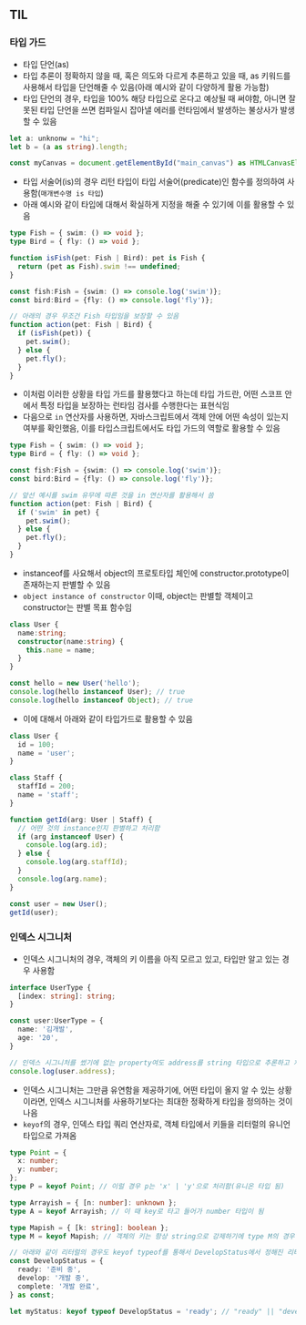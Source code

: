 ## TIL

### 타입 가드
- 타입 단언(as)
- 타입 추론이 정확하지 않을 때, 혹은 의도와 다르게 추론하고 있을 때, as 키워드를 사용해서 타입을 단언해줄 수 있음(아래 예시와 같이 다양하게 활용 가능함)
- 타입 단언의 경우, 타입을 100% 해당 타입으로 온다고 예상될 때 써야함, 아니면 잘못된 타입 단언을 쓰면 컴파일시 잡아낼 에러를 런타임에서 발생하는 불상사가 발생할 수 있음
```typescript
let a: unknonw = "hi";
let b = (a as string).length;

const myCanvas = document.getElementById("main_canvas") as HTMLCanvasElement;
```
- 타입 서술어(is)의 경우 리턴 타입이 타입 서술어(predicate)인 함수를 정의하여 사용함(`매개변수명 is 타입`)
- 아래 예시와 같이 타입에 대해서 확실하게 지정을 해줄 수 있기에 이를 활용할 수 있음
```typescript
type Fish = { swim: () => void };
type Bird = { fly: () => void };

function isFish(pet: Fish | Bird): pet is Fish {
  return (pet as Fish).swim !== undefined;
}

const fish:Fish = {swim: () => console.log('swim')};
const bird:Bird = {fly: () => console.log('fly')};

// 아래의 경우 무조건 Fish 타입임을 보장할 수 있음
function action(pet: Fish | Bird) {
  if (isFish(pet)) {
    pet.swim();
  } else {
    pet.fly();
  }
}
```
- 이처럼 이러한 상황을 타입 가드를 활용했다고 하는데 타입 가드란, 어떤 스코프 안에서 특정 타입을 보장하는 런타임 검사를 수행한다는 표현식임
- 다음으로 `in` 연산자를 사용하면, 자바스크립트에서 객체 안에 어떤 속성이 있는지 여부를 확인했음, 이를 타입스크립트에서도 타입 가드의 역할로 활용할 수 있음
```typescript
type Fish = { swim: () => void };
type Bird = { fly: () => void };

const fish:Fish = {swim: () => console.log('swim')};
const bird:Bird = {fly: () => console.log('fly')};

// 앞선 예시를 swim 유무에 따른 것을 in 연산자를 활용해서 씀
function action(pet: Fish | Bird) {
  if ('swim' in pet) {
    pet.swim();
  } else {
    pet.fly();
  }
}
```
- instanceof를 사요해서 object의 프로토타입 체인에 constructor.prototype이 존재하는지 판별할 수 있음
- `object instance of constructor` 이때, object는 판별할 객체이고 constructor는 판별 목표 함수임
```typescript
class User {
  name:string;
  constructor(name:string) {
    this.name = name;
  }
}

const hello = new User('hello');
console.log(hello instanceof User); // true
console.log(hello instanceof Object); // true
```
- 이에 대해서 아래와 같이 타입가드로 활용할 수 있음
```typescript
class User {
  id = 100;
  name = 'user';
}

class Staff {
  staffId = 200;
  name = 'staff';
}

function getId(arg: User | Staff) {
  // 어떤 것의 instance인지 판별하고 처리함
  if (arg instanceof User) {
    console.log(arg.id);
  } else {
    console.log(arg.staffId);
  }
  console.log(arg.name);
}

const user = new User();
getId(user);
```

### 인덱스 시그니처
- 인덱스 시그니처의 경우, 객체의 키 이름을 아직 모르고 있고, 타입만 알고 있는 경우 사용함
```typescript
interface UserType {
  [index: string]: string;
}

const user:UserType = {
  name: '김개발',
  age: '20',
}

// 인덱스 시그니처를 썼기에 없는 property여도 address를 string 타입으로 추론하고 처리함
console.log(user.address);
```
- 인덱스 시그니처는 그만큼 유연함을 제공하기에, 어떤 타입이 올지 알 수 있는 상황이라면, 인덱스 시그니처를 사용하기보다는 최대한 정확하게 타입을 정의하는 것이 나음
- `keyof`의 경우, 인덱스 타입 쿼리 연산자로, 객체 타입에서 키들을 리터럴의 유니언 타입으로 가져옴
```typescript
type Point = {
  x: number;
  y: number;
};
type P = keyof Point; // 이럴 경우 p는 'x' | 'y'으로 처리함(유니온 타입 됨)

type Arrayish = { [n: number]: unknown };
type A = keyof Arrayish; // 이 때 key로 타고 들어가 number 타입이 됨

type Mapish = { [k: string]: boolean };
type M = keyof Mapish; // 객체의 키는 항상 string으로 강제하기에 type M의 경우 string | number가 됨, number가 와도 string으로 바꿈

// 아래와 같이 리터럴의 경우도 keyof typeof를 통해서 DevelopStatus에서 정해진 리터럴이 type이 됨
const DevelopStatus = {
  ready: '준비 중',
  develop: '개발 중',
  complete: '개발 완료',
} as const;

let myStatus: keyof typeof DevelopStatus = 'ready'; // "ready" || "develop" || "complete"로 타입이 유니온 타입으로 묶여서 처리됨
```
